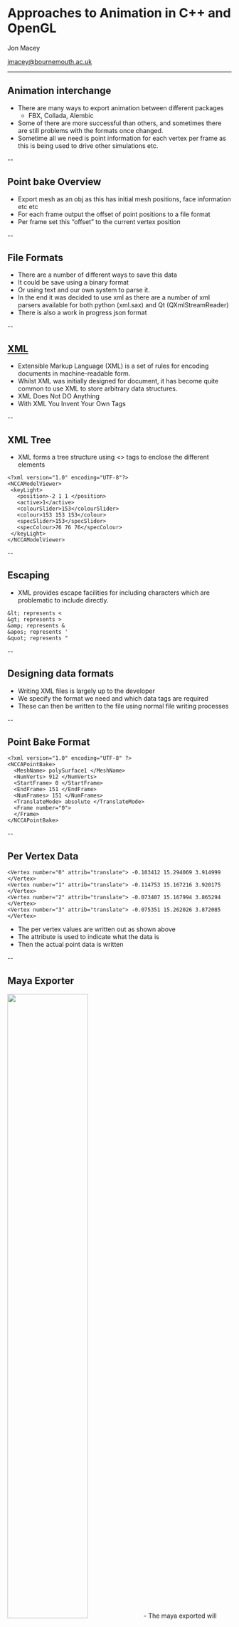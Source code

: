 # Approaches to Animation in C++ and OpenGL
Jon Macey

jmacey@bournemouth.ac.uk

---

## Animation interchange
- There are many ways to export animation between different packages
  - FBX, Collada, Alembic 
- Some of there are more successful than others, and sometimes there are still problems with the formats once changed.
- Sometime all we need is point information for each vertex per frame as this is being used to drive other simulations etc.

--

## Point bake Overview
- Export mesh as an obj as this has initial mesh positions, face information etc etc
- For each frame output the offset of point positions to a file format
- Per frame set this “offset” to the current vertex position

--

## File Formats
- There are a number of different ways to save this data
- It could be save using a binary format
- Or using text and our own system to parse it. 
- In the end it was decided to use xml as there are a number of xml parsers available for both python (xml.sax) and Qt (QXmlStreamReader)
- There is also a work in progress json format

--

## [XML](http://www.w3schools.com/xml/)
- Extensible Markup Language (XML) is a set of rules for encoding documents in machine-readable form.
- Whilst XML was initially designed for document, it has become quite common to use XML to store arbitrary data structures.
 - XML Does Not DO Anything
 - With XML You Invent Your Own Tags

--

 ## XML Tree
 - XML forms a tree structure using <> tags to enclose the different elements

 ```
<?xml version="1.0" encoding="UTF-8"?>
<NCCAModelViewer>
  <keyLight>
    <position>-2 1 1 </position>
    <active>1</active>
    <colourSlider>153</colourSlider>
    <colour>153 153 153</colour>
    <specSlider>153</specSlider>
    <specColour>76 76 76</specColour>
  </keyLight>
</NCCAModelViewer>
```

--

## Escaping
- XML provides escape facilities for including characters which are problematic to include directly.
```
&lt; represents <
&gt; represents >
&amp; represents &
&apos; represents '
&quot; represents "
```

--

## Designing data formats
- Writing XML files is largely up to the developer 
- We specify the format we need and which data tags are required
- These can then be written to the file using normal file writing processes

--

## Point Bake Format

```
<?xml version="1.0" encoding="UTF-8" ?>
<NCCAPointBake>
  <MeshName> polySurface1 </MeshName>
  <NumVerts> 912 </NumVerts>
  <StartFrame> 0 </StartFrame>
  <EndFrame> 151 </EndFrame>
  <NumFrames> 151 </NumFrames>
  <TranslateMode> absolute </TranslateMode>
  <Frame number="0">
  </Frame>
</NCCAPointBake>
```

--

## Per Vertex Data

```
<Vertex number="0" attrib="translate"> -0.103412 15.294069 3.914999 </Vertex>
<Vertex number="1" attrib="translate"> -0.114753 15.167216 3.920175 </Vertex>
<Vertex number="2" attrib="translate"> -0.073407 15.167994 3.865294 </Vertex>
<Vertex number="3" attrib="translate"> -0.075351 15.262026 3.872085 </Vertex>
```
- The per vertex values are written out as shown above
- The attribute is used to indicate what the data is
- Then the actual point data is written

--

## Maya Exporter
<img src="images/pointbake.png" width="60%">
- The maya exported will export the data on a per frame basis based on the currently selected mesh.
- As NGL only supports triangulated meshes you will need to triangulate the mesh first

--

## [MayaPointBakeExport.py](https://github.com/NCCA/PointBake/blob/master/ImportExportScripts/NCCAPointBakeMayaExport.py)

```
import maya.OpenMaya as OM
import maya.OpenMayaAnim as OMA
import maya.OpenMayaMPx as OMX
import maya.cmds as cmds
import sys, math


########################################################################################################################
##  @brief simple function to write data out with tabs for a well formatted xml file
##	@param[in] _file the file pointer to write data too
##  @param[in] _nTabs number of tabs to write before the data
##  @param[in] _data the actual data to write out to the file
########################################################################################################################

def WriteData(_file,_nTabs,_data) :
	for i in range(0,_nTabs) :
		_file.write("\t")
	_file.write(_data)
	_file.write("\n")


########################################################################################################################
##  @brief function to extract and write out the xml data to a file, we don't use any XML
##  lib so there is no real check for correct formatting of the data, be carful!
##	@param[in] _fileName the file name to open
##  @param[in] _name name of the mesh selected
##  @param[in] _startFrame  the start frame for the export
##  @param[in] _endFrame  the end frame for the export
########################################################################################################################

def NCCAPointBake(_fileName,_name,_startFrame,_endFrame) :

	# grab the selected object
	selected = OM.MSelectionList()
	obj=OM.MObject( )
	selected.add(_name)
	selected.getDependNode(0,obj)
	# get the parent transform
	fn = OM.MFnTransform(obj)
	Mesh=""
	oChild = fn.child(0)
	# check to see if what we have is a mesh
	if(oChild.apiTypeStr()=="kMesh") :
		print "got Mesh"
		# get our mesh
		Mesh=OM.MFnMesh(oChild)
	else :
		print "Didn't get mesh ", oChild.apiType()
		return

	# now we try and open the file for writing
	try :
		file=open(str(_fileName[0]),'w')
	# if this fails catch the error and exit
	except IOError :
		print "Error opening file",str(_fileName)
		return

	# set the frame to start
	print "PB get anim control"
	currFrame=OM.MTime()
	anim=OMA.MAnimControl()
	# as these can take time to process we have an interupter to allow for the process to be
	# stopped
	interupter=OM.MComputation()
	# set the start of the heavy computation
	interupter.beginComputation()
	# now we set the tab level to 0 for the initial write to the file
	tabIndent=0

	# now we get the mesh number of points
	numPoints = cmds.polyEvaluate( _name, v=True)
	# write the xml headers
	file.write("<?xml version=\"1.0\" encoding=\"UTF-8\" ?>\n")
	file.write("<NCCAPointBake>\n")
	# up the tab level
	tabIndent=tabIndent+1
	# write the initial header data
	WriteData(file,tabIndent,"<MeshName> %s </MeshName>" %(_name))
	WriteData(file,tabIndent,"<NumVerts> %d </NumVerts>" %(numPoints))
	WriteData(file,tabIndent,"<StartFrame> %s </StartFrame>" %(_startFrame))
	WriteData(file,tabIndent,"<EndFrame> %s </EndFrame>" %(_endFrame))
	WriteData(file,tabIndent,"<NumFrames> %s </NumFrames>" %(_endFrame-_startFrame))
	WriteData(file,tabIndent,"<TranslateMode> %s </TranslateMode>" %("absolute"))

	# now for every frame write out the vertex data
	for frame in range(_startFrame,_endFrame) :
		print "Doing frame %04d" %(frame)
		# move to the correct frame
		currFrame.setValue (frame)
		anim.setCurrentTime(currFrame)
		# write out the frame tag
		WriteData(file,tabIndent,"<Frame number=\"%d\">" %(frame))
		tabIndent=tabIndent+1
		for vertex in range(0,numPoints) :
			# now the actual vertex data for the current mesh index value
			data = cmds.xform( (_name+ ".vtx["+str(vertex)+"]"), q=True, ws=True, t=True )
			WriteData(file,tabIndent,"<Vertex number=\"%d\" attrib=\"translate\"> %f %f %f </Vertex>" %(vertex,data[0],data[1],data[2]))
		# now un-indent as we have ended the frame
		tabIndent=tabIndent-1
		WriteData(file,tabIndent,"</Frame>")
		# if we have interupted exit and finish
		if interupter.isInterruptRequested()  :
			file.write("</NCCAPointBake>\n")
			file.close()
			print "File export interrupted ";
			return
	# now finish
	file.write("</NCCAPointBake>\n")
	# and close the file
	file.close()

########################################################################################################################
##  @brief actual function call used to do the import
########################################################################################################################

class PointBakeExport() :
	########################################################################################################################
	# @brief ctor
	########################################################################################################################

	def __init__(self) :
		# get the currently selected objects and make sure we have only one object
		selected = OM.MSelectionList()
		OM.MGlobal.getActiveSelectionList(selected)
		self.selectedObjects = []
		selected.getSelectionStrings(self.selectedObjects)
		if len(self.selectedObjects) == 0 :
			cmds.confirmDialog( title='No objects Selected', message='Select a Mesh Object', button=['Ok'], defaultButton='Ok', cancelButton='Ok', dismissString='Ok' )
		elif len(self.selectedObjects) > 1 :
			cmds.confirmDialog( title='Select One Object', message='Only One Mesh may be exported at a time', button=['Ok'], defaultButton='Ok', cancelButton='Ok', dismissString='Ok' )
		# now we have the correct criteria we can proceed with the export
		else :
			# get the start and end values for our UI sliders
			anim=OMA.MAnimControl()
			minTime=anim.minTime()
			maxTime=anim.maxTime()
			self.m_start=int(minTime.value())
			self.m_end=int(maxTime.value())
			# now we create a window ready to populate the components
			self.m_window = cmds.window( title='NCCA Pointbake Export' )
			# create a layout
			cmds.columnLayout()
			# create two sliders for start and end we also attach methods to be called when the slider
			# changes
			self.m_startSlider=cmds.intSliderGrp( changeCommand=self.startChanged,field=True, label='Start Frame', minValue=self.m_start, maxValue=self.m_end, fieldMinValue=self.m_start, fieldMaxValue=self.m_end, value=self.m_start )
			self.m_endSlider=cmds.intSliderGrp( changeCommand=self.endChanged ,field=True, label='End Frame', minValue=self.m_start, maxValue=self.m_end, fieldMinValue=self.m_end, fieldMaxValue=self.m_end, value=self.m_end )
			# create a button and add the method called when pressed
			cmds.button( label='Export', command=self.export )
			# finally show the window
			cmds.showWindow( self.m_window )

	########################################################################################################################
	# @brief export method attached ot the button, this will be executed once every time
	# the button is pressed
	# @param *args the arguments passed from the button
	########################################################################################################################

	def export(self,*args) :
		# get the file name to save too
		basicFilter = "*.xml"
		file=cmds.fileDialog2(caption="Please select file to save",fileFilter=basicFilter, dialogStyle=2)
		# check we get a filename and then save
		if file !="" :
			if self.m_start >= self.m_end :
				cmds.confirmDialog( title='Range Error', message='start >= end', button=['Ok'], defaultButton='Ok', cancelButton='Ok', dismissString='Ok' )
			else :
				NCCAPointBake(file,self.selectedObjects[0],self.m_start,self.m_end)
				# finally remove the export window
				cmds.deleteUI( self.m_window, window=True )

	########################################################################################################################
	# @brief this is called every time the slider is changed (i.e. a new value)
	# @param *args the arguments passed from the button [0] is the numeric value
	########################################################################################################################

	def startChanged(self, *args) :
		self.m_start=args[0]

	########################################################################################################################
	# @brief this is called every time the slider is changed (i.e. a new value)
	# @param *args the arguments passed from the button [0] is the numeric value
	########################################################################################################################

	def endChanged(self, *args) :
		self.m_end=args[0]
```

--

## Attaching Commands
- When creating a UI in Maya Python we must attach the commands executed to the buttons / sliders
- The commands are passed a structure *args which can be queried to get the command data
- This is shown in the following code

--

## Data Export
- First we check to see if we have a mesh to export the data from
- Next we grab an instance of the MAnimControl which gives us access to the frame bar. 
- We then change for each frame and iterate through the mesh vertices and export them to the xml file

--

## [MComputation](http://download.autodesk.com/us/maya/2011help/api/class_m_computation.html)
- The MComputation class allows use to interrupt processing within a maya script.
- It gives us access to the ESC key quite from processing
- The basic process is we create a MComputation object before the loop
- Then at some stage in the loop we check for interruption

---

## NCCPointBake
<img src="images/pointbakeClass.png" width="60%">

--



## Data Storage
- We need to store the per vertex / per frame data for the mesh.
- To do this we use 

```
std::vector < std::vector<Vec3> > m_data;
```
- This is effectively a dynamic 2D array of data
- As we have already loaded in the size of verts and number of frames we can re-size this for speed

--

## Reading the File
- Whilst Qt provides some really good XML parsing tools, to reduce coupling with Qt NGL uses [rapid xml](http://rapidxml.sourceforge.net/manual.html)
- The document is loaded as an array of chars and processed as follows


```
bool NCCAPointBake::loadPointBake(const std::string &_fileName) noexcept
{
	m_numFrames=0;
	m_currFrame=0;
	m_nVerts=0;
	m_startFrame=0;
	m_endFrame=0;
	m_mesh=0;
	m_binFile=false;
	rapidxml::xml_node<> * rootNode;
	// Read the xml file into a vector
	std::ifstream xmlFile (_fileName.c_str() );
	if(!xmlFile.is_open())
	{
		std::cerr<<"Could not open file\n";
		return false;
	}
	std::vector<char> buffer((std::istreambuf_iterator<char>(xmlFile)), std::istreambuf_iterator<char>());
	buffer.push_back('\0');
	rapidxml::xml_document<> doc;

	doc.parse<rapidxml::parse_trim_whitespace>(&buffer[0]);
	rootNode=doc.first_node();
	if(rootNode->name() !=std::string("NCCAPointBake"))
	{
		std::cerr<<"this is not a pointbake file \n";
		return false;
	}

  rapidxml::xml_node<> * child=rootNode->first_node("MeshName");
  m_meshName=child->value();
  std::cerr<<"found mesh "<<m_meshName<<"\n";


  child=rootNode->first_node("NumVerts");
  m_nVerts=boost::lexical_cast<unsigned int>(child->value());
  std::cerr<<"NumVerts "<<m_nVerts<<"\n";
  child=rootNode->first_node("StartFrame");
  m_startFrame=boost::lexical_cast<unsigned int>(child->value());
  std::cerr<<"StartFrame"<<m_startFrame<<"\n";
  child=rootNode->first_node("EndFrame");
  m_endFrame=boost::lexical_cast<unsigned int>(child->value());
  std::cerr<<"EndFrame"<<m_endFrame<<"\n";
  child=rootNode->first_node("NumFrames");
  m_numFrames=boost::lexical_cast< unsigned int>(child->value());
  std::cerr<<"EndFrame  "<<m_numFrames<<"\n";
  //first allocate base pointer [vertex]
  m_data.resize(m_numFrames);
  //cout <<"Size is now"<<m_data.size()<<endl;
  //now for each of these we need to allocate more space
  // NOTE the use of a reference here as we are changing the size
  for(auto &data : m_data)
  {
    data.resize(m_nVerts);
  }
  unsigned int CurrentFrame=0;
  // this is the line we wish to parse
  std::string lineBuffer;
  // say which separators should be used in this
  // case Spaces, Tabs and return \ new line
  boost::char_separator<char> sep(" \t\r\n");
  // now traverse each frame and grab the data
  for(child=rootNode->first_node("Frame"); child; child=child->next_sibling())
  {
    std::cerr<<"doing frame "<<child->first_attribute("number")->value()<<"\n";
    CurrentFrame=boost::lexical_cast<unsigned int>(child->first_attribute("number")->value());
    CurrentFrame-=m_startFrame;
    std::flush(std::cerr);

    for(rapidxml::xml_node<> * vertex=child->first_node("Vertex"); vertex; vertex=vertex->next_sibling())
    {
      unsigned int index=boost::lexical_cast<unsigned int>(vertex->first_attribute("number")->value());
      lineBuffer=vertex->value();
      tokenizer tokens(lineBuffer, sep);
      tokenizer::iterator  firstWord = tokens.begin();
      Real x=boost::lexical_cast<Real>(*firstWord++);
      Real y=boost::lexical_cast<Real>(*firstWord++);
      Real z=boost::lexical_cast<Real>(*firstWord++);
      m_data[CurrentFrame][index].set(x,y,z);

    }

  }
  return true;
}
```

--

## Changing VBO data
```
struct VertData
{
  GLfloat u; // tex cords
  GLfloat v; // tex cords
  GLfloat nx; // normal from obj mesh
  GLfloat ny;
  GLfloat nz;
  GLfloat x; // position from obj
  GLfloat y;
  GLfloat z;
};
```
- To animate our attached mesh we need to update the VBO data stored within the GPU memory
- When we create our data set for the ngl::AbstractMesh it uses the format above packed in a contiguous block for each triangle face

--

#### [```glMapBuffer(GLenum target, GLenum access);```](https://www.opengl.org/sdk/docs/man2/xhtml/glMapBuffer.xml)
- maps to the client's address space the entire data store of the buffer object currently bound to target.
- Target must be constant must be one of the following 

```
GL_ARRAY_BUFFER
GL_ELEMENT_ARRAY_BUFFER
GL_PIXEL_PACK_BUFFER
GL_PIXEL_UNPACK_BUFFER
```

--

#### [```glMapBuffer(GLenum target, GLenum access);```](https://www.opengl.org/sdk/docs/man2/xhtml/glMapBuffer.xml)
- Access may be either

```
GL_READ_ONLY,
GL_WRITE_ONLY
GL_READ_WRITE
```

- If a mapped data store is accessed in a way inconsistent with the specified access policy, no error is generated, but performance may be negatively impacted and system errors, including program termination, may result.

--

## Mapping Vertices

```
//----------------------------------------------------------------------------------------------------------------------
Real * AbstractMesh::mapVAOVerts() noexcept
{
  Real* ptr=nullptr;
	// bind our VBO data
  m_vaoMesh->bind();
  //NGLCheckGLError("Abstract Mesh",__LINE__);
  glBindBuffer(GL_ARRAY_BUFFER, m_vaoMesh->getBufferID(0));
  ptr = static_cast<Real *>(glMapBuffer(GL_ARRAY_BUFFER, GL_READ_WRITE));
  m_vboMapped=true;
  return ptr;
}
```

- First we need to bind the vertices / buffer
- Once this has been done we can access a pointer to the data using glMapBuffer

--

## Modifying data

```
void NCCAPointBake::setMeshToFrame(  const unsigned int _frame) noexcept
{
    // map the m_obj's vbo dat
    Real *ptr=m_mesh->mapVAOVerts();
    std::vector <Face> faces=m_mesh->getFaceList();
    //unsigned int nFaces=faces.size();
    // loop for each of the faces
    unsigned int step=0;
    for(auto face : faces)
    {
      // now for each triangle in the face (remember we ensured tri when loading)
      // loop for all the verts and set the new vert value
      // the data is packed uv, nx,ny,nz then x,y,z
      // as we only want to change x,y,z, we need to skip over
      // stuff

      for(unsigned int j=0;j<3;++j)
      {
        ptr[step+5]=m_data[_frame][face.m_vert[j]].m_x;
        ptr[step+6]=m_data[_frame][face.m_vert[j]].m_y;
        ptr[step+7]=m_data[_frame][face.m_vert[j]].m_z;
        step+=8;
      }

    }

    // unmap the vbo as we have finished updating
    m_mesh->unMapVAO();
    m_currFrame=_frame;
 }
```

--

## Problems
- Whilst this system works for vertices at present, the normals are not calculated correctly
- We either need to calculate the vertices on the GPU (time expensive) on a per vertex basis
- Store the per frame normals and set the values each frame (Memory expensive) 

---

## Maya Import
- The point bake maya import works in the same way as the as the export
- It will prompt first for an obj file to load
- Then for the xml file to attach the animation to.
- Unlike ngl it is not limited to triangulated vertices

--

## [Maya Import](https://github.com/NCCA/PointBake/blob/master/ImportExportScripts/NCCAPointBakeMayaImport.py)


```
import maya.OpenMaya as OM
import maya.OpenMayaAnim as OMA
import maya.OpenMayaMPx as OMX
import xml.sax
import maya.cmds as cmds
import sys, math


"""@package docstring
This module will allow the selection of an obj file and a xml based NCCA Point bake file and
load in point baked animation to a maya scene. The user is prompted for a base node name
which is pre-pended to all elements create in the loading process,

@author Jonathan Macey
@version 1.0
@date Last Revision 10/01/11 fixed bug in xml parse
 previous updates :
 Updated to NCCA Coding standard

"""

########################################################################################################################
## @class ParseHandler
## @brief a class to wrap the processing of the xml.sax parser, all of the methods are called
## from this class however the class data is specific to the parsing process. In this case it is a
## parser for the NCCA PointBake file format
########################################################################################################################


class ParseHandler(xml.sax.ContentHandler):

	## @brief ctor for the class passing in the houdini channel we wish to load the
	## PB data into
	## @param[in] _selectedText the mesh the data is to be loaded too
	def __init__(self,_selectedText):
		## @brief the object selected to load the data too.
		self.m_selectedObject=_selectedText
		## @brief the Character Data stored as part of parsing
		self.m_charData=""
		## @brief the m_meshName extracted from the PointBake file
		self.m_meshName=""
		## @brief number of vertices in the mesh, we will check this against the number of points in
		## the mesh / obj loaded as a basic compatibility check
		self.m_numVerts=0
		## @brief the Start frame for the data loaded
		self.m_startFrame=0
		## @brief m_endFrame of the data loaded
		self.m_endFrame=0
		## @brief number of frames stored in file not used in this example
		self.m_numFrames=0
		## @brief the Offset into the vertex list for the current data to be set too
		self.m_offset=None
		## @brief the Current frame to be stored / keyed
		self.m_currentFrame=0
		# the maya time control
		self.m_anim=OMA.MAnimControl()
		# a point array structure, we will load each frame's worth of data into this then
		# load it to the mesh point data each frame, once this is done we need to clear this data for
		# the next frame
		self.m_vertData=OM.MFloatPointArray()
		# grab the object ready to set the point data
		selected = OM.MSelectionList()
		obj=OM.MObject( )
		selected.add(self.m_selectedObject)
		selected.getDependNode(0,obj)

		fn = OM.MFnTransform(obj)
		self.m_mesh=""
		oChild = fn.child(0)

		if(oChild.apiTypeStr()=="kMesh") :
			print "got Mesh"
			# get our mesh
			self.m_mesh=OM.MFnMesh(oChild)
		# set the frame to start


	def __del__(self) :
		print "done"
	## @brief here we trigger events for the start elements In this case we grab the Offset and Frame
	## @param[in] _name the name of the tag to process
	## @param[in] _attrs the attribute associated with the current tag
	def startElement(self, _name, _attrs):
		# this is important the characters method may be called many times so we
		# clear the char data each start element then append each time we read it
		self.m_charData=""
		# if we have a vertex start tag process and extract the offset
		if _name == "Vertex" :
			self.m_offset=int(_attrs.get("number"))
		# if we have the Frame we grab the number attribute
		elif _name == "Frame" :
			# set the frame here
			self.m_currentFrame=int(_attrs.get("number"))
			self.m_anim.setCurrentTime(OM.MTime(self.m_currentFrame))
			# we have a new frame so re-set the vertexPoint data ready to be filled
			# with the new dara
			self.m_vertData.clear()

	## @brief trigger method if we have data between the <> </> tags, copy it to the class m_charData so
	## we can re-use it later
	## @param[in] _content the character string passed from the parser.
	def characters(self,_content):
		# here we append the content data passed into the method, we need to append
		# as this function may be called more than once if we have a long string
		self.m_charData += _content

	## @brief most of the hard processing is done here. Once an end tag is encountered we
	## process the current char data and add it to the channel created. This does
	## rely on the order of the data but this is always machine generated so we should
	## be safe if it does go wrong it will be this data ordering
	## @brief[in] _name the name of the end element tag
	def endElement(self, _name):
		# extract the m_meshName and save it
		if _name == "MeshName":
			self.m_meshName=self.m_charData
		# get the number of vertices and set this to the channel
		elif _name == "NumVerts" :
			# store value
			self.m_numVerts=int(self.m_charData)

		# parse and sel the m_startFrame
		elif _name == "StartFrame" :
			self.m_startFrame=int(self.m_charData)
			# set the time control to this value
			self.m_anim.setMinTime(OM.MTime(self.m_startFrame))
		## found an end frame value
		elif _name == "EndFrame" :
			self.m_endFrame=int(self.m_charData)
			# set the end animation time

		## found the number of frames
		elif _name == "NumFrames" :
			self.m_numFrames=int(self.m_charData)
		## found the vertex
		elif _name =="Vertex" :
			self.m_charData=self.m_charData.strip()
			data=self.m_charData.split(" ")
			## now we check to see if there are enough values to parse
			if len(data) == 3 :
				# append the vertex data to the array for later loading into the mesh
				self.m_vertData.append(float(data[0]),float(data[1]),float(data[2]))
		elif _name=="Frame" :
			# now we have the end of the frame we should have all the vertex data in the array
			# so we can set this point position for our mesh
			self.m_mesh.setPoints(self.m_vertData)
			# once we have done this we can set this as a keyframe
			cmds.setKeyframe(breakdown=0, hierarchy="none",controlPoints=0 ,shape=0,attribute="vtx[*]")
			# now we clear the point data ready for the next frame to load hte data in
			self.m_vertData.clear()


########################################################################################################################
## @class PointBakeImport
## @brief this is the main function we call for the import of the mesh
## it will create a simple ui and once things are setup the data will be loaded
########################################################################################################################


class PointBakeImport() :
	# ctor
	def __init__(self) :

		# create a promptDialog for the base group name of our mesh this will help to
		# avoid name conflicts, may be good to modify this at some stage to check if mesh
		# exists and prompt to replace data / key
		result = cmds.promptDialog(
															title='Name',
															message='Enter Name for import',
															button=['OK', 'Cancel'],
															defaultButton='OK',
															cancelButton='Cancel',
															dismissString='Cancel')

		# if ok was pressed lets process the data
		if result == 'OK':
			# first we get the text entered by the user
			self.m_text = cmds.promptDialog(query=True, text=True)
			# now get the obj file to import
			self.m_objFileName=cmds.fileDialog2(caption="Please select obj file to import",fileFilter="*.obj", fm=1)

			cmds.file(self.m_objFileName,i=True,type="OBJ",ns=self.m_text)
			# now the xml file
			basicFilter = "*.xml"
			self.m_pointBakeFile=cmds.fileDialog2(caption="Please select xml file to import",fileFilter=basicFilter, fm=1)
			# select the object imported
			print self.m_pointBakeFile
			cmds.select("%s:Mesh"%(self.m_text))
			# and pass control back to the parser
			parser = xml.sax.make_parser()
			parser.setContentHandler(ParseHandler("%s:Mesh"%(self.m_text)))
			parser.parse(open(str(self.m_pointBakeFile[0]),"r"))

```

--

## xml.sax
- The xml.sax package provides a number of modules which implement the Simple API for XML (SAX) interface for Python.
  - ```xml.sax.make_parser([parser_list])```
- Create and return a SAX XMLReader object. 
- The first parser found will be used.
- ```XMLReader.setContentHandler(handler)```
- Set the current ContentHandler. If no ContentHandler is set, content events will be discarded.

--

## sax.xml	
- In this system we need to create our own parser handling routines
- In this case we create a class to store the parsed values and set routines to handle xml tags when found.
- The contentHandler is the main callback interface in SAX, and the one most important to applications. 
- The order of events in this interface mirrors the order of the information in the document.

--

## xml.sax.handler.ContentHandler
- startElement is implemented and will trigger when an open tag is found in the stream
- endElement signals the end of the tag started with a startElement
- characters grabs the actual char data :-
- “The Parser will call this method to report each chunk of character data. SAX parsers may return all contiguous character data in a single chunk, or they may split it into several chunks; however, all of the characters in any single event must come from the same external entity so that the Locator provides useful information.!

---

## [Houdini Import](https://github.com/NCCA/PointBake/blob/master/ImportExportScripts/NCCAPointBakeHouImport.py)


```
import hou
import xml.sax
import os
import shutil
import sys

"""@package docstring
This module will allow the selection of an obj file and a xml based NCCA Point bake file and
load in point baked animation to a houdini scene. The user is prompted for a base node name
which is pre-pended to all elements create in the loading process, It is recommended that the
data is exported as a clip file once loaded as this will be more efficient.

@author Jonathan Macey
@version 1.0
@date Last Revision 10/01/11 fixed bug in xml parse

 previous updates :

 Updated to NCCA Coding standard

"""


########################################################################################################################
##  @brief a basic function to return a file name / absolute path stripping off $HIP etc
##	@param[in] _title the title to be displayed in the file box
##  @param[in] _wildCard the file selection wildcard i.e. *.obj etc
##  @param[in] _fileType the houdini file type option e.g. hou.fileType.Any
##  @returns a fully qualified file path or None
########################################################################################################################

def GetAbsoluteFileName(_title,_wildCard,_fileType) :
	# launch a file select and get the data
	file=hou.ui.selectFile(None,_title,False,_fileType,_wildCard)
	# if it was empty bomb out and return none
	if file =="" :
		return None
	else :
		# so we got some data we need to split it as we could have $JOB $HIP or $HOME prepended
		# to it  if we partition based on the / we get a tuple with "", "/","/....." where the
		# first element is going to be an environment var etc.
		file=file.partition("/")
		# we have $HOME so extract the full $HOME path and use it
		if file[0]=="$HOME" :
			prefix=str(hou.getenv("HOME"))
		elif file[0] == "$HIP" :
		#we have $HIP so extract the full $HIP path
			prefix=str(hou.getenv("HIP"))
		# we have a $JOB so extract the full $JOB path
		elif file[0] == "$JOB" :
			prefix=str(hou.getenv("JOB"))
		# nothing so just blank the string
		else :
			prefix=str("")
	#now construct our new file name from the elements we've found
	return "%s/%s" %(prefix,file[2])

## \class ParseHandler
## @brief a class to wrap the processing of the xml.sax parser, all of the methods are called
## from this class however the class data is specific to the parsing process. In this case it is a
## parser for the NCCA PointBake file format


class ParseHandler(xml.sax.ContentHandler):

	## @brief ctor for the class passing in the houdini channel we wish to load the
	## PB data into
	## @param[in] _chan the channel that the parsed xml data should be loaded too
	def __init__(self,_chan):
		## @brief the Character Data stored as part of parsing
		self.m_charData=""
		## @brief the m_meshName extracted from the PointBake file
		self.m_meshName=""
		## @brief number of vertices in the mesh, we will check this against the number of points in
		## the mesh / obj loaded as a basic compatibility check
		self.m_numVerts=0
		## @brief the Start frame for the data loaded
		self.m_startFrame=0
		## @brief m_endFrame of the data loaded
		self.m_endFrame=0
		## @brief number of frames stored in file not used in this example
		self.m_numFrames=0
		## @brief the Channel used for assigning the data from the xml file passed to the parser
		## when constructed
		self.m_channel=_chan
		## @brief the Offset into the vertex list for the current data to be set too
		self.m_offset=None
		## @brief the Current frame to be stored / keyed
		self.m_currentFrame=0


	def __del__(self) :
		hou.ui.setStatusMessage("Finished Import",hou.severityType.Message)
	## @brief here we trigger events for the start elements In this case we grab the Offset and Frame
	## @param[in] _name the name of the tag to process
	## @param[in] _attrs the attribute associated with the current tag
	def startElement(self, _name, _attrs):
		# this is important the characters method may be called many times so we
		# clear the char data each start element then append each time we read it
		self.m_charData=""
		# if we have a vertex start tag process and extract the offset
		if _name == "Vertex" :
			self.m_offset=int(_attrs.get("number"))
		# if we have the Frame we grab the number attribute
		elif _name == "Frame" :
			hou.setFrame(int(_attrs.get("number")))
			self.m_currentFrame=int(_attrs.get("number"))

	## @brief trigger method if we have data between the <> </> tags, copy it to the class m_charData so
	## we can re-use it later
	## \param[in] _content the character string passed from the parser.
	def characters(self,_content):
		# here we append the content data passed into the method, we need to append
		# as this function may be called more than once if we have a long string
		self.m_charData += _content

	## @brief most of the hard processing is done here. Once an end tag is encountered we
	## process the current char data and add it to the channel created. This does
	## rely on the order of the data but this is always machine generated so we should
	## be safe if it does go wrong it will be this data ordering
	## @brief[in] _name the name of the end element tag
	def endElement(self, _name):
		# extract the m_meshName and save it
		if _name == "MeshName":
			self.m_meshName=self.m_charData
		# get the number of vertices and set this to the channel
		elif _name == "NumVerts" :
			# store value
			self.m_numVerts=int(self.m_charData)

			# now set the Channel to have this number of channels (may be large)
			self.m_channel.parm("numchannels").set(self.m_numVerts)
			# now we traverse all the elements and re-size to 3 and rename the data to a translate
			# we need to change this later for other attribute types (rot etc etc)
			for i in range(0,self.m_numVerts) :
				channel.parm("size%d" %(i)).set(3)
				channel.parm("name%d" %(i)).set("t")
		# parse and sel the m_startFrame
		elif _name == "StartFrame" :
			self.m_startFrame=int(self.m_charData)
			self.m_channel.parm("start").set(self.m_startFrame)
		## found an end frame value
		elif _name == "EndFrame" :
			self.m_endFrame=int(self.m_charData)
			self.m_channel.parm("end").set(self.m_endFrame)
		## found the number of frames
		elif _name == "NumFrames" :
			self.m_numFrames=int(self.m_charData)
		## found the vertex
		elif _name =="Vertex" :
			hou.ui.setStatusMessage("Processing Frame %d channel %d" %(self.m_currentFrame,self.m_offset),hou.severityType.Message)
			self.m_charData=self.m_charData.strip()
			data=self.m_charData.split(" ")
			## now we check to see if there are enough values to parse
			if len(data) == 3 :
				hou_parm_tuple = self.m_channel.parmTuple("value%d" %(self.m_offset))
				hou_keyframe = hou.Keyframe()
				hou_keyframe.setExpression(str(data[0]), hou.exprLanguage.Hscript)
				hou_parm_tuple[0].setKeyframe(hou_keyframe)
				hou_keyframe.setExpression(str(data[1]), hou.exprLanguage.Hscript)
				hou_parm_tuple[1].setKeyframe(hou_keyframe)
				hou_keyframe.setExpression(str(data[2]), hou.exprLanguage.Hscript)
				hou_parm_tuple[2].setKeyframe(hou_keyframe)


objectFile=GetAbsoluteFileName("Select Object File","*.obj",hou.fileType.Geometry)
if(objectFile==None) :
    sys.exit()
bakeFile=GetAbsoluteFileName("Select Bake File","*.xml",hou.fileType.Any)
if(bakeFile==None) :
    sys.exit()

## @brief baseName is used to store the prefix name used for all created nodes
baseName=hou.ui.readInput("Enter Base Node Name")
## @brief we now copy this to a new string
baseName=baseName[1]

## @brief scene is used to store a reference to the scene when we change to the scene level
scene=hou.cd("/scene")
## @brief create our geo node and then attache the correct file to it.
geo=hou.node("/obj").createNode("geo")
geo.setName("%sObjectImport" %(baseName))
## @brief grab our file node so we can set the correct file name
file=hou.node('/obj/%sObjectImport/file1' %(baseName))
file.parm("file").set(objectFile)
## @brief  now create a chopnet for this geo and attach the channel
chopnet=geo.createNode("chopnet")
chopnet.setName("%sBakeChannel" %(baseName))
## @brief now we create our channel in the chop net this will be modified by the parser
channel=chopnet.createNode("channel")
## @brief due to the way the data is created we need to have a re-name node to change the format
rename=chopnet.createNode("rename")
rename.parm("renamefrom").set("?[xyz]")
rename.parm("renameto").set("t[xyz]0")
rename.setName("%sRename" %(baseName))
rename.setFirstInput(channel)
channel.setName("%sImportData" %(baseName))
## @brief the geoChan node is used to link the channel in the chopnet to the geo
geoChan=geo.createNode("channel");
geoChan.parm("choppath").set("/obj/%sObjectImport/%sBakeChannel/%sRename" %(baseName,baseName,baseName))
geoChan.parm("chanscope").set("t[xyz]")
geoChan.parm("method").set(1)
# now connect the channel to the file node
geoChan.setFirstInput(file)
geoChan.setDisplayFlag(True)

parser = xml.sax.make_parser()
parser.setContentHandler(ParseHandler(channel))
parser.parse(open(bakeFile,"r"))
```

---

## Blend Shape Animation
- Blend shape animation is a fairly simple process and tends to scale quite well.
- It does require the storage of quite a few large data elements
- However the computation required to compute the final mesh is quite simple
- Some speedups can be applied to make this more efficient
- Sometimes called morph target animation

--

## Blend Shapes
-  A blend shape is simply the per-vertex difference between a reference, or neutral, pose and the intended pose. 
- This set of per vertex differences can be thought of as a mesh of vectors.
- This should also be extended for all the per vertex attributes for example normals, uv etc etc

--

## Blend Shapes

- If P is a vertex in the mesh, then the following equation demonstrates how to compute the blend shape vector for the i th pose of P
- Where w is the pose blend weight $ 0.0 \leq w \leq 1.0 $
<img src="images/blend.png" width="100%">

--

## Example
<img src="images/bruce.png" width="80%">

--

## Process
- Export each pose as an Obj (all at the same position)
- Load each blend shape mesh and subtract form neutral pose mesh
- Must ensure each mesh has the same face / vertex order or things will break
- Store pre-subtracted mesh (difference mesh) per blend shape

--

## [Demo 1](https://github.com/NCCA/MorphObj)
- Pass to shader each vertex position and normal for each blend shape per frame

```
struct vertData
{
  ngl::Vec3 p1; // Bind Pose Vert and normal
  ngl::Vec3 n1;
  ngl::Vec3 p2; // Pose 1 Vert and Normal
  ngl::Vec3 n2;
  ngl::Vec3 p3; // Pose 2 Vert and Normal
  ngl::Vec3 n3;
};
```

--

## Mesh Loading and Processing

```
void NGLScene::createMorphMesh()
{

  // base pose is mesh 1 stored in m_meshes[0]
  // get the obj data so we can process it locally
  std::vector <ngl::Vec3> verts1=m_meshes[0]->getVertexList();
  // should really check to see if the poses match if we were doing this properly
  std::vector <ngl::Vec3> verts2=m_meshes[1]->getVertexList();
  std::vector <ngl::Vec3> verts3=m_meshes[2]->getVertexList();
  // faces will be the same for each mesh so only need one
  std::vector <ngl::Face> faces=m_meshes[0]->getFaceList();
  // now get the normals
  std::vector <ngl::Vec3> normals1=m_meshes[0]->getNormalList();
  std::vector <ngl::Vec3> normals2=m_meshes[1]->getNormalList();
  std::vector <ngl::Vec3> normals3=m_meshes[2]->getNormalList();

  // now we are going to process and pack the mesh into an ngl::VertexArrayObject
  std::vector <vertData> vboMesh;
  vertData d;
  auto nFaces=faces.size();
  // loop for each of the faces
  for(unsigned int i=0;i<nFaces;++i)
  {
    // now for each triangle in the face (remember we ensured tri above)
    for(unsigned int j=0;j<3;++j)
    {
      // pack in the vertex data first

      d.p1=verts1[faces[i].m_vert[j]];
      // the blend meshes are just the differences so we subtract the base mesh
      // from the current one (could do this on GPU but this saves processing time)
      d.p2=verts2[faces[i].m_vert[j]]-d.p1;
      d.p3=verts3[faces[i].m_vert[j]]-d.p1;

      // now do the normals
      d.n1=normals1[faces[i].m_norm[j]];
      // again we only need the differences so subtract base mesh value from pose values
      d.n2=normals2[faces[i].m_norm[j]]-d.n1;
      d.n3=normals3[faces[i].m_norm[j]]-d.n1;

    // finally add it to our mesh VAO structure
    vboMesh.push_back(d);
    }
  }
  // first we grab an instance of our VOA class as a TRIANGLE_STRIP
  m_vaoMesh.reset(ngl::VAOFactory::createVAO("simpleVAO",GL_TRIANGLES));
  // next we bind it so it's active for setting data
  m_vaoMesh->bind();
  auto meshSize=vboMesh.size();
  // now we have our data add it to the VAO, we need to tell the VAO the following
  // how much (in bytes) data we are copying
  // a pointer to the first element of data (in this case the address of the first element of the
  // std::vector
  m_vaoMesh->setData(ngl::AbstractVAO::VertexData (meshSize*sizeof(vertData),vboMesh[0].p1.m_x));

  // so data is Vert / Normal for each mesh
  m_vaoMesh->setVertexAttributePointer(0,3,GL_FLOAT,sizeof(vertData),0);
  m_vaoMesh->setVertexAttributePointer(1,3,GL_FLOAT,sizeof(vertData),3);

  m_vaoMesh->setVertexAttributePointer(2,3,GL_FLOAT,sizeof(vertData),6);
  m_vaoMesh->setVertexAttributePointer(3,3,GL_FLOAT,sizeof(vertData),9);

  m_vaoMesh->setVertexAttributePointer(4,3,GL_FLOAT,sizeof(vertData),12);
  m_vaoMesh->setVertexAttributePointer(5,3,GL_FLOAT,sizeof(vertData),15);


  m_vaoMesh->setNumIndices(meshSize);
  // finally we have finished for now so time to unbind the VAO
  m_vaoMesh->unbind();
}
```

--

## Weights
- Each blend shape has a weight clamped between 0 and 1
- This is passed to the shader as a uniform

```
void NGLScene::changeWeight(Weights _w,Direction _d )
{

  switch(_w)
   {
    case Weights::POSE1 :
      if(_d == Direction::UP)
        m_weight1+=0.1;
      else
        m_weight1-=0.1;
    break;

    case Weights::POSE2 :
      if(_d == Direction::UP)
        m_weight2+=0.1;
      else
        m_weight2-=0.1;
    break;
   }
  // clamp to 0.0 -> 1.0 range
  m_weight1=std::min(1.0f, std::max(0.0f, m_weight1));
  m_weight2=std::min(1.0f, std::max(0.0f, m_weight2));
}
```

--

## Vertex Shader
- All of the calculations are done on the vertex shader
- This is quite an efficient way of processing the data as we can use the power of the GPU
- There is a small bottleneck as we are passing quite a lot of data to the GPU as attributes (which will be addressed in the next version)

--

## Vertex Shader

```
#version 330 core
// this is base on http://http.developer.nvidia.com/GPUGems3/gpugems3_ch03.html
layout (location =0) in vec3 baseVert;
layout (location =1) in vec3 baseNormal;
layout (location =2) in vec3 poseVert1;
layout (location =3) in vec3 poseNormal1;
layout (location =4) in vec3 poseVert2;
layout (location =5) in vec3 poseNormal2;

// transform matrix values
uniform mat4 MVP;
uniform mat3 normalMatrix;
uniform mat4 MV;
uniform float weight1;
uniform float weight2;
out vec3 position;
out vec3 normal;

void main()
{
	// first we computer the weighted normal
	vec3  finalN=baseNormal+(weight1*poseNormal1)+(weight2*poseNormal2);
	// then normalize and mult by normal matrix for shading
	normal = normalize( normalMatrix * finalN);
	// now calculate the eye cord position for the frag stage
	// now calculated the weighted vertices and add to the base mesh
	vec3  finalP=baseVert+(weight1*poseVert1)+(weight2*poseVert2);
	position = vec3(MV * vec4(finalP,1.0));
	// Convert position to clip coordinates and pass along
	gl_Position = MVP*vec4(finalP,1.0);
}
```

---

## [Using Texture Buffer Objects](https://github.com/NCCA/MorphObjTBO)
- In the previous example much of the data passed is static (uniform ?)
- Passing this in an attribute stream is a bit wasteful as the data is never going to change
- It makes more sense to put the unchanging data into a buffer object ( texture)
- We need to know which vertex we are dealing with so we use the gl_VertexID for the index 
- We must again ensure that the data is stored in a contiguous way.

--

## Process
- This time we calculate the same morph targets by getting the difference from the main mesh.
- However now the morph targets are placed into a single ```std::vector <ngl::Vec4>```
- The data is packed Vertex Vertex Normal Normal
- We need to use a Vec4 as OpenGL 4.0 only allows texture buffer access on Vec4 types, later versions work with all types.

--

## Generating Mesh and TBO

```
void NGLScene::createMorphMesh()
{
  // texture buffers have to be vec4 unless using GL 4.x so mac is out for now
  // just use Vec4 and waste data see http://www.opengl.org/wiki/Buffer_Texture
  std::vector <ngl::Vec3> targets;
  // base pose is mesh 1 stored in m_meshes[0]
  // get the obj data so we can process it locally
  std::vector <ngl::Vec3> verts1=m_meshes[0]->getVertexList();
  // should really check to see if the poses match if we were doing this properly
  std::vector <ngl::Vec3> verts2=m_meshes[1]->getVertexList();
  std::vector <ngl::Vec3> verts3=m_meshes[2]->getVertexList();

  // faces will be the same for each mesh so only need one
  std::vector <ngl::Face> faces=m_meshes[0]->getFaceList();
  // now get the normals
  std::vector <ngl::Vec3> normals1=m_meshes[0]->getNormalList();
  std::vector <ngl::Vec3> normals2=m_meshes[1]->getNormalList();
  std::vector <ngl::Vec3> normals3=m_meshes[2]->getNormalList();

  // now we are going to process and pack the mesh into an ngl::VertexArrayObject
  std::vector <vertData> vboMesh;
  vertData d;
  auto nFaces=faces.size();
  //unsigned int nNorm=normals1.size();
  //unsigned int nTex=tex.size();
  // loop for each of the faces
  for(size_t i=0;i<nFaces;++i)
  {
    // now for each triangle in the face (remember we ensured tri above)
    for(size_t j=0;j<3;++j)
    {
      // pack in the vertex data first

      d.p1=verts1[faces[i].m_vert[j]];
      // the blend meshes are just the differences so we subtract the base mesh
      // from the current one (could do this on GPU but this saves processing time)
      ngl::Vec3 c;
      c=verts2[faces[i].m_vert[j]]-d.p1;
      targets.push_back(c);
      c=verts3[faces[i].m_vert[j]]-d.p1;
      targets.push_back(c);

      // now do the normals
      d.n1=normals1[faces[i].m_norm[j]];
      // again we only need the differences so subtract base mesh value from pose values
      c=normals2[faces[i].m_norm[j]]-d.n1;
      targets.push_back(c);
      c=normals3[faces[i].m_norm[j]]-d.n1;
      targets.push_back(c);

    // finally add it to our mesh VAO structure
      vboMesh.push_back(d);
    }
  }

  // generate and bind our matrix buffer this is going to be fed to the feedback shader to
  // generate our model position data for later, if we Direction::UPdate how many instances we use
  // this will need to be re-generated (done in the draw routine)

  GLuint morphTarget;
  glGenBuffers(1,&morphTarget);

  glBindBuffer(GL_TEXTURE_BUFFER, morphTarget);
  //ngl::NGLCheckGLError("bind texture",__LINE__);
  glBufferData(GL_TEXTURE_BUFFER, targets.size()*sizeof(ngl::Vec3), &targets[0].m_x, GL_STATIC_DRAW);

  glGenTextures(1, &m_tboID);
  glActiveTexture( GL_TEXTURE0 );
  glBindTexture(GL_TEXTURE_BUFFER,m_tboID);

  glTexBuffer(GL_TEXTURE_BUFFER, GL_RGB32F, morphTarget);

  // first we grab an instance of our VOA class as a TRIANGLE_STRIP
  m_vaoMesh.reset( ngl::VAOFactory::createVAO("simpleVAO",GL_TRIANGLES));
  // next we bind it so it's active for setting data
  m_vaoMesh->bind();
  auto meshSize=vboMesh.size();
  // now we have our data add it to the VAO, we need to tell the VAO the following
  // how much (in bytes) data we are copying
  // a pointer to the first element of data (in this case the address of the first element of the
  // std::vector
  m_vaoMesh->setData(ngl::AbstractVAO::VertexData( meshSize*sizeof(vertData),vboMesh[0].p1.m_x));

  // so data is Vert / Normal for each mesh
  m_vaoMesh->setVertexAttributePointer(0,3,GL_FLOAT,sizeof(vertData),0);
  m_vaoMesh->setVertexAttributePointer(1,3,GL_FLOAT,sizeof(vertData),3);
  // now we have set the vertex attributes we tell the VAO class how many indices to draw when
  // glDrawArrays is called, in this case we use buffSize (but if we wished less of the sphere to be drawn we could
  // specify less (in steps of 3))
  m_vaoMesh->setNumIndices(meshSize);
  // finally we have finished for now so time to unbind the VAO
  m_vaoMesh->unbind();
}
```

--

## Vertex Shader

```
#version 330 core
// this is base on http://http.developer.nvidia.com/GPUGems3/gpugems3_ch03.html
layout (location =0) in vec3 baseVert;
layout (location =1) in vec3 baseNormal;

// transform matrix values
uniform mat4 MVP;
uniform mat3 normalMatrix;
uniform mat4 MV;
uniform float weight1;
uniform float weight2;
out vec3 position;
out vec3 normal;
uniform samplerBuffer TBO;
void main()
{
	// so the data is passed in a packed array, we have vec4's with
	// vert1 vert2 normal1 normal2 so we offset vertex Id by 4 and then index in
	// to get our correct value
  vec3 poseVert1=texelFetch(TBO,int(4 *gl_VertexID)).xyz;
  vec3 poseVert2=texelFetch(TBO,int(4*gl_VertexID+1)).xyz;
  vec3 poseNormal1=texelFetch(TBO,int(4*gl_VertexID+2)).xyz;
  vec3 poseNormal2=texelFetch(TBO,int(4*gl_VertexID+3)).xyz;

	vec3  finalN=baseNormal+(weight1*poseNormal1)+(weight2*poseNormal2);
	// then normalize and mult by normal matrix for shading
	normal = normalize( normalMatrix * finalN);
	// now calculate the eye cord position for the frag stage
	position = vec3(MV * vec4(baseVert,1.0));
	// now calculated the weighted vertices and add to the base mesh
	vec3  finalP=baseVert+(weight1*poseVert1)+(weight2*poseVert2);
	// Convert position to clip coordinates and pass along
	gl_Position = MVP*vec4(finalP,1.0);
}
```

---

## Mesh File Types
- There are hundred’s of different mesh file types all having different formats and capabilities
- ngl:: Only really supports OBJ and writing parsers for other formats is a big task
- Usually it is best to use 3rd party libraries to load meshes / animation data and access it in your own applications
- For these demos I’ve decided to use [Assimp](http://www.assimp.org/) (the Open Asset Import Library)

--

## [Assimp](http://www.assimp.org/)

- Assimp supports a huge number of file formats

```
Collada ( .dae ) Blender 3D ( .blend ) 3ds Max 3DS ( .3ds )
3ds Max ASE ( .ase ) Wavefront Object ( .obj )
Industry Foundation Classes (IFC/Step) ( .ifc )
XGL ( .xgl,.zgl ) Stanford Polygon Library ( .ply )
*AutoCAD DXF ( .dxf ) LightWave ( .lwo )
LightWave Scene ( .lws ) Modo ( .lxo )
Stereolithography ( .stl ) DirectX X ( .x )
AC3D ( .ac ) Milkshape 3D ( .ms3d )
* TrueSpace ( .cob,.scn ) Biovision BVH ( .bvh )
* CharacterStudio Motion ( .csm ) Ogre XML ( .xml )
Irrlicht Mesh ( .irrmesh ) * Irrlicht Scene ( .irr )
Quake I ( .mdl )Quake II ( .md2 )Quake III Mesh ( .md3 )
Quake III Map/BSP ( .pk3 )
* Return to Castle Wolfenstein ( .mdc )*Valve Model ( .smd,.vta )
*Starcraft II M3 ( .m3 )*Unreal ( .3d )
BlitzBasic 3D ( .b3d )Quick3D ( .q3d,.q3s )
Neutral File Format ( .nff )Sense8 WorldToolKit ( .nff )
Object File Format ( .off )PovRAY Raw ( .raw )
Terragen Terrain ( .ter )3D GameStudio (3DGS) ( .mdl )
3D GameStudio (3DGS) Terrain ( .hmp )
Izware Nendo ( .ndo )

```

--

## [Assimp](http://www.assimp.org/)
- Is written in C++,
- There is a C API as well as bindings to various other languages, including Python
- Assimp loads models into a straightforward data structure for further processing.
- This feature set is augmented by various post processing steps 
	- these can do things like triangulation, tangent calculations etc etc

--

## Assimp PostProcess
- These flags are useful when loading in the mesh to do processing / removal of data etc
- There are some helper ones that combine a number of different flags 

```
#define aiProcessPreset_TargetRealtime_MaxQuality (\
aiProcessPreset_TargetRealtime_Quality
aiProcess_FindInstances
aiProcess_ValidateDataStructure
aiProcess_OptimizeMeshes
aiProcess_Debone             |  \
0)
```

--

## AIUtil
- Is a series of helper functions developed to link from Assimp to NGL

```
#include <assimp/scene.h>
#include <assimp/cimport.h>
namespace ngl
{
  class Mat4;
  class Mat4;
  class Vec2;
  class Vec3;
  class Vec4;
  class Quaternion;
}


namespace AIU
{
  extern ngl::Mat4 aiMatrix4x4ToNGLMat4(const aiMatrix4x4 &_m);
  extern ngl::Mat4 aiMatrix4x4ToNGLMat4Transpose(const aiMatrix4x4 &_m);
  extern ngl::Vec3 aiVector3DToNGLVec3(const aiVector3D &_v);
  extern ngl::Vec4 aiVector3DToNGLVec4(const aiVector3D &_v);
  extern ngl::Vec2 aiVector2DToNGLVec2(const aiVector2D &_v);
  extern ngl::Quaternion aiQuatToNGLQuat(const aiQuaternion &_v);
  extern void getSceneBoundingBox(const aiScene * scene,ngl::Vec3 &o_min, ngl::Vec3 &o_max);
}

```

--

## AIUtil

```
  ngl::Mat4 aiMatrix4x4ToNGLMat4(const aiMatrix4x4 &_m)
  {
    return ngl::Mat4(
                     _m.a1,_m.a2,_m.a3,_m.a4,
                     _m.b1,_m.b2,_m.b3,_m.b4,
                     _m.c1,_m.c2,_m.c3,_m.c4,
                     _m.d1,_m.d2,_m.d3,_m.d4
                     );
  }


  ngl::Mat4 aiMatrix4x4ToNGLMat4Transpose(const aiMatrix4x4 &_m)
  {
    return ngl::Mat4(
                     _m.a1,_m.b1,_m.c1,_m.d1,
                     _m.a2,_m.b2,_m.c2,_m.d2,
                     _m.a3,_m.b3,_m.c3,_m.d3,
                     _m.a4,_m.b4,_m.c4,_m.d4
                     );
  }


  ngl::Vec3 aiVector3DToNGLVec3(const aiVector3D &_v)
  {
    return ngl::Vec3(_v.x,_v.y,_v.z);
  }

  ngl::Vec4 aiVector3DToNGLVec4(const aiVector3D &_v)
  {
    return ngl::Vec4(_v.x,_v.y,_v.z,1.0);
  }


  ngl::Quaternion aiQuatToNGLQuat(const aiQuaternion &_v)
  {
    return ngl::Quaternion(_v.w,_v.x,_v.y,_v.z);
  }

  ngl::Vec2 aiVector2DToNGLVec2(const aiVector2D &_v)
  {
    return ngl::Vec2(_v.x,_v.y);
  }


  void getBBoxForNode (
                        const aiScene *scene,
                        const  aiNode* nd,
                        aiVector3D *min,
                        aiVector3D *max,
                        aiMatrix4x4 *trafo
                      )
  {
    aiMatrix4x4 prev;
    unsigned int n = 0, t;

    prev = *trafo;
    aiMultiplyMatrix4(trafo,&nd->mTransformation);

    for (; n < nd->mNumMeshes; ++n)
    {
      const aiMesh* mesh = scene->mMeshes[nd->mMeshes[n]];
      for (t = 0; t < mesh->mNumVertices; ++t)
      {

        aiVector3D tmp = mesh->mVertices[t];
        aiTransformVecByMatrix4(&tmp,trafo);

        min->x = std::min(min->x,tmp.x);
        min->y = std::min(min->y,tmp.y);
        min->z = std::min(min->z,tmp.z);

        max->x = std::max(max->x,tmp.x);
        max->y = std::max(max->y,tmp.y);
        max->z = std::max(max->z,tmp.z);
      }
    }

    for (n = 0; n < nd->mNumChildren; ++n)
    {
      getBBoxForNode(scene,nd->mChildren[n],min,max,trafo);
    }
    *trafo = prev;
  }

  void getSceneBoundingBox( const aiScene * scene,ngl::Vec3 &o_min, ngl::Vec3 &o_max)
  {
    aiMatrix4x4 trafo;
    aiIdentityMatrix4(&trafo);
    aiVector3D min,max;

    min.x = min.y = min.z =  1e10f;
    max.x = max.y = max.z = -1e10f;
    getBBoxForNode(scene,scene->mRootNode,&min,&max,&trafo);
    o_min=aiVector3DToNGLVec3(min);
    o_max=aiVector3DToNGLVec3(max);

  }

```

--

## aiScene
- The root structure of the imported data.
- Everything that was imported from the given file can be accessed from here. 
- Objects of this class are generally maintained and owned by Assimp, not by the caller.
 - You shouldn't want to instance it
- deletion should be managed by assimp as well.

--

## aiScene
- We load a scene using the import method
- We can then query things like number of meshes, lights cameras etc etc

```
// the following code is modified from this
// http://assimp.svn.sourceforge.net/viewvc/assimp/trunk/samples/SimpleOpenGL/
// we are taking one of the postprocessing presets to avoid
// spelling out 20+ single postprocessing flags here.

m_scene = aiImportFile(_fname.c_str(),
									aiProcessPreset_TargetRealtime_MaxQuality |
									aiProcess_Triangulate |
									aiProcess_PreTransformVertices |
									aiProcess_FixInfacingNormals
												);
if(m_scene == 0)
{
		std::cout<<"error opening file "<<_fname<<"\n";
		exit(EXIT_FAILURE);
}
```

--

## aiMesh
- The scene may contain a number of aiMesh structures.
- These will be held in a hierarchy 
- A mesh represents a geometry or model with a single material.
 - In addition there might be a series of bones, each of them addressing a number of vertices with a certain weight. 
- Vertex data is presented in channels with each channel containing a single per-vertex information such as UV’s and normals.

--

## Mesh
- To Convert the Mesh to ngl I will create one AbstractVAO and add all the vertices to it
- We may have to traverse the scene for each mesh element
- As we have forced triangulation with the load we don’t have to check 

```
/// @brief our mesh with local transform and VAO
struct meshItem
{
	ngl::Mat4 tx;
	std::shared_ptr< ngl::AbstractVAO> vao;
};

std::vector<meshItem > m_meshes;
```

--

## recursing the scene

```
void NGLScene::buildVAOFromScene()
{

recurseScene(m_scene,m_scene->mRootNode,ngl::Mat4(1.0));

}

// a simple structure to hold our vertex data
struct vertData
{
  GLfloat u;
  GLfloat v;
  GLfloat nx;
  GLfloat ny;
  GLfloat nz;
  GLfloat x;
  GLfloat y;
  GLfloat z;
};

void NGLScene::recurseScene(const aiScene *sc, const aiNode *nd,const ngl::Mat4 &_parentTx)
{
  ngl::Mat4 m=AIU::aiMatrix4x4ToNGLMat4Transpose(nd->mTransformation);

  unsigned int n = 0, t;
  std::vector <vertData> verts;
  vertData v;
  meshItem thisMesh;
  // the transform is relative to the parent node so we accumulate
  thisMesh.tx=m*_parentTx;

  for (; n < nd->mNumMeshes; ++n)
  {
    verts.clear();
    const aiMesh* mesh = m_scene->mMeshes[nd->mMeshes[n]];

    thisMesh.vao.reset(ngl::VAOFactory::createVAO(ngl::simpleVAO,GL_TRIANGLES));
    for (t = 0; t < mesh->mNumFaces; ++t)
    {
      const aiFace* face = &mesh->mFaces[t];
      // only deal with triangles for ease
      if(face->mNumIndices !=3){std::cout<<"mesh size not tri"<<face->mNumIndices<<"\n"; break;}
      for(unsigned int i = 0; i < face->mNumIndices; i++)
      {
        unsigned int index = face->mIndices[i];


        if(mesh->mNormals != NULL)
        {
          v.nx= mesh->mNormals[index].x;
          v.ny= mesh->mNormals[index].y;
          v.nz= mesh->mNormals[index].z;
        }
        if(mesh->HasTextureCoords(0))
        {
          v.u=mesh->mTextureCoords[0]->x;
          v.v=mesh->mTextureCoords[0]->y;

        }
        v.x=mesh->mVertices[index].x;
        v.y=mesh->mVertices[index].y;
        v.z=mesh->mVertices[index].z;
        verts.push_back(v);
      }

    }
    thisMesh.vao->bind();
    // now we have our data add it to the VAO, we need to tell the VAO the following
    // how much (in bytes) data we are copying
    // a pointer to the first element of data (in this case the address of the first element of the
    // std::vector
    thisMesh.vao->setData(ngl::AbstractVAO::VertexData(verts.size()*sizeof(vertData),verts[0].u));
    // in this case we have packed our data in interleaved format as follows
    // u,v,nx,ny,nz,x,y,z
    // If you look at the shader we have the following attributes being used
    // attribute vec3 inVert; attribute 0
    // attribute vec2 inUV; attribute 1
    // attribute vec3 inNormal; attribure 2
    // so we need to set the vertexAttributePointer so the correct size and type as follows
    // vertex is attribute 0 with x,y,z(3) parts of type GL_FLOAT, our complete packed data is
    // sizeof(vertData) and the offset into the data structure for the first x component is 5 (u,v,nx,ny,nz)..x
    thisMesh.vao->setVertexAttributePointer(0,3,GL_FLOAT,sizeof(vertData),5);
    // uv same as above but starts at 0 and is attrib 1 and only u,v so 2
    thisMesh.vao->setVertexAttributePointer(1,2,GL_FLOAT,sizeof(vertData),0);
    // normal same as vertex only starts at position 2 (u,v)-> nx
    thisMesh.vao->setVertexAttributePointer(2,3,GL_FLOAT,sizeof(vertData),2);
    // now we have set the vertex attributes we tell the VAO class how many indices to draw when
    // glDrawArrays is called, in this case we use buffSize (but if we wished less of the sphere to be drawn we could
    // specify less (in steps of 3))
    thisMesh.vao->setNumIndices(verts.size());
    // finally we have finished for now so time to unbind the VAO
    thisMesh.vao->unbind();
    m_meshes.push_back(thisMesh);
  }

  // draw all children
  for (n = 0; n < nd->mNumChildren; ++n)
  {
    recurseScene(sc, nd->mChildren[n],thisMesh.tx);
  }

}
```

--

## Drawing
- For this example we draw each mesh in our structure, setting the transform matrix directly

```
// set this in the TX stack
for(auto &m :m_meshes)
{
	ngl::Transformation t;
	t.setMatrix(m.tx);
	loadMatricesToShader();
	m.vao->bind();
	m.vao->draw();
	m.vao->unbind();
}
```

---

## Animated Meshes
- Assimp supports a number of animation formats but for ease I will use collada
- This can be exported from maya very easily using the default DAE_Fbx export option
- Due to a strange bug in the export make sure that the start and end frames are set to the loop points of the export as the timeline in the export fails
- I usually also triangulate the mesh and bake the animation for ease.

--

## Bones
- In the animated mesh there are a series of bones (the skeleton rig)
- Each bone has a weight that influences the vertex
- For each vertex we calculate this and change the vertex position
- As the structure is hierarchical we need to traverse this structure and add the transforms.

--

## Internal Structure
<a href="http://ogldev.atspace.co.uk/www/tutorial38/tutorial38.html"><img src="images/aimesh1.png" width="60%"> </a>

--

## Animation Data
<a href="http://ogldev.atspace.co.uk/www/tutorial38/tutorial38.html"><img src="images/aimesh2.png" width="60%"> </a>

--

## Data Structures

```
struct BoneInfo
{
	ngl::Mat4 boneOffset;
	ngl::Mat4 finalTransformation;
};
```

```
struct VertexBoneData
{
	std::array<unsigned int,s_bonesPerVertex> ids;
	std::array<float,s_bonesPerVertex> weights;
	void addBoneData(uint BoneID, float Weight);
};

```

--


## Loading the Scene

```
bool Mesh::load(const aiScene *_scene)
{
  bool success=false;
  m_scene=_scene;
  // we have already forced the load to be trinagles so no need to check
  m_vao.reset(ngl::VertexArrayObject::createVOA(GL_TRIANGLES));
  // if we have a valid scene load and init
  if (m_scene)
  {
    // grab the inverse global transform
    m_globalInverseTransform = AIU::aiMatrix4x4ToNGLMat4(m_scene->mRootNode->mTransformation);
    m_globalInverseTransform.inverse();
    // now load the bones etc
    initFromScene(m_scene);
    success=true;
  }
  else
  {
    std::cerr<<"Error parsing "<<_scene<<"\n";
  }
  return success;
}
```

--

## Init From Scene

```
void Mesh::initFromScene(const aiScene* _scene)
{
  std::cout<<"init from scene\n";
  m_entries.resize(_scene->mNumMeshes);

  std::vector<ngl::Vec3> positions;
  std::vector<ngl::Vec3> normals;
  std::vector<ngl::Vec2> texCords;
  std::vector<VertexBoneData> bones;
  std::vector<GLuint > indices;

  unsigned int NumVertices = 0;
  unsigned int NumIndices = 0;

  // Count the number of vertices and indices
  unsigned int size=m_entries.size();
  for (unsigned int i = 0 ; i < size; ++i)
  {
    m_entries[i].NumIndices    = _scene->mMeshes[i]->mNumFaces * 3;
    m_entries[i].BaseVertex    = NumVertices;
    m_entries[i].BaseIndex     = NumIndices;

    NumVertices += _scene->mMeshes[i]->mNumVertices;
    NumIndices  += m_entries[i].NumIndices;
  }

  // Reserve space in the vectors for the vertex attributes and indices
  positions.reserve(NumVertices);
  normals.reserve(NumVertices);
  texCords.reserve(NumVertices);
  bones.resize(NumVertices);
  indices.reserve(NumIndices);

  // Initialize the meshes in the scene one by one
  for (unsigned int i = 0 ; i < size ; ++i)
  {
    const aiMesh* paiMesh = _scene->mMeshes[i];
    initMesh(i, paiMesh, positions, normals, texCords, bones, indices);
  }

  m_vao->bind();
  m_vao->setData(MultiBufferIndexVAO::VertexData(positions.size()*sizeof(ngl::Vec3),positions[0].m_x));//,indices.size(),&indices[0],GL_UNSIGNED_INT,GL_STATIC_DRAW);
  m_vao->setVertexAttributePointer(0,3,GL_FLOAT,0,0);
  m_vao->setData(MultiBufferIndexVAO::VertexData(texCords.size()*sizeof(ngl::Vec2),texCords[0].m_x));//,indices.size(),&indices[0],GL_UNSIGNED_INT,GL_STATIC_DRAW);
  m_vao->setVertexAttributePointer(1,2,GL_FLOAT,0,0);

  m_vao->setData(MultiBufferIndexVAO::VertexData(normals.size()*sizeof(ngl::Vec3),normals[0].m_x));//,indices.size(),&indices[0],GL_UNSIGNED_INT,GL_STATIC_DRAW);
  m_vao->setVertexAttributePointer(2,3,GL_FLOAT,0,0);

  // as we are storing the abstract we need to get the concrete here to call setIndices, do a quick cast

  dynamic_cast<MultiBufferIndexVAO *>( m_vao.get())->setIndices(indices.size(),&indices[0], GL_UNSIGNED_INT);


  dynamic_cast<MultiBufferIndexVAO *>( m_vao.get())->setData(sizeof(VertexBoneData) * bones.size(),&bones[0],GL_STATIC_DRAW);

  dynamic_cast<MultiBufferIndexVAO *>( m_vao.get())->setVertexAttributePointer(3,4,GL_INT,sizeof(VertexBoneData),0);
  m_vao->setVertexAttributePointer(4,4,GL_FLOAT,sizeof(VertexBoneData),4);
  m_vao->setNumIndices(indices.size());
  m_vao->unbind();
}
```

--

## VAO Data
- In this case we are passing a mixture of different attribute types to the shader (float and int)
- To do this extra set data methods need to be implemented and a new VAO class is registered with the VAO factory

```
void MultiBufferIndexVAO::setData(size_t _size, const GLvoid *_data, GLenum _mode)
{
  if(m_bound == false)
  {
  std::cerr<<"trying to set VOA data when unbound\n";
  }
  GLuint vboID;
  glGenBuffers(1, &vboID);
  // now we will bind an array buffer to the first one and load the data for the verts
  glBindBuffer(GL_ARRAY_BUFFER, vboID);
  glBufferData(GL_ARRAY_BUFFER, static_cast<GLsizeiptr>(_size), _data, _mode);

}

void MultiBufferIndexVAO::setVertexAttributePointer( GLuint _id,  GLint _size, GLenum _type, GLsizei _stride, unsigned int _dataOffset )
{
  if(m_bound !=true)
  {
    std::cerr<<"Warning trying to set attribute on Unbound VOA\n";
  }

  glVertexAttribIPointer(_id,_size,_type,_stride,static_cast<ngl::Real *>(NULL) +_dataOffset) ;//((Real *)NULL + (_dataOffset)));
  glEnableVertexAttribArray(_id);
}
```

--

## Loading Data
- As part of the init method all of the bone data shown in the previous diagrams are stored
- These will then be used when setting the current bone values per frame.
- Next we set the transform as shown

--

## Recursing Nodes

```
void Mesh::recurseNodeHeirarchy(float _animationTime, const aiNode* _node, const ngl::Mat4& _parentTransform)
{
  std::string name(_node->mName.data);

  const aiAnimation* animation = m_scene->mAnimations[0];

  ngl::Mat4 nodeTransform=AIU::aiMatrix4x4ToNGLMat4(_node->mTransformation);

  const aiNodeAnim* nodeAnim = findNodeAnim(animation, name);

  if (nodeAnim)
  {
    // Interpolate scaling and generate scaling transformation matrix
    ngl::Vec3 scale=calcInterpolatedScaling(_animationTime, nodeAnim);
    ngl::Mat4 scaleMatrix;
    scaleMatrix.scale(scale.m_x, scale.m_y, scale.m_z);
    // Interpolate rotation and generate rotation transformation matrix
    ngl::Quaternion rotation=calcInterpolatedRotation( _animationTime, nodeAnim);
    ngl::Mat4 rotationMatrix = rotation.toMat4();

    // Interpolate translation and generate translation transformation matrix
    ngl::Vec3 translation=calcInterpolatedPosition(_animationTime, nodeAnim);
    // Combine the above transformations
    nodeTransform = rotationMatrix*scaleMatrix;
    nodeTransform.m_30=translation.m_x;
    nodeTransform.m_31=translation.m_y;
    nodeTransform.m_32=translation.m_z;
    nodeTransform.transpose();

  }


  ngl::Mat4 globalTransform = _parentTransform * nodeTransform;

  if (m_boneMapping.find(name) != m_boneMapping.end())
  {
    unsigned int boneIndex = m_boneMapping[name];
    m_boneInfo[boneIndex].finalTransformation = m_globalInverseTransform * globalTransform * m_boneInfo[boneIndex].boneOffset;
  }

  for (unsigned int i = 0 ; i < _node->mNumChildren ; ++i)
  {
    recurseNodeHeirarchy(_animationTime, _node->mChildren[i], globalTransform);
  }
}
```

--

## Interpolated Data

- For the scale and position we find the current animation value and interpolate to the next. 
- This is done with linear interpolation as shown

```
ngl::Vec3 Mesh::calcInterpolatedPosition(float _animationTime, const aiNodeAnim* _nodeAnim)
{
  if (_nodeAnim->mNumPositionKeys == 1)
  {
    return AIU::aiVector3DToNGLVec3(_nodeAnim->mPositionKeys[0].mValue);
  }

  unsigned int positionIndex =0;
  for (unsigned int i = 0 ; i < _nodeAnim->mNumPositionKeys - 1 ; ++i)
  {
    if (_animationTime < (float)_nodeAnim->mPositionKeys[i + 1].mTime)
    {
      // if we find the key assign and exit search
      positionIndex=i;
      break;
    }
  }
  unsigned int nextPositionIndex = (positionIndex + 1);
  assert(nextPositionIndex < _nodeAnim->mNumPositionKeys);
  float deltaTime = _nodeAnim->mPositionKeys[nextPositionIndex].mTime - _nodeAnim->mPositionKeys[positionIndex].mTime;
  float factor = (_animationTime - (float)_nodeAnim->mPositionKeys[positionIndex].mTime) / deltaTime;
  ngl::Vec3 start = AIU::aiVector3DToNGLVec3(_nodeAnim->mPositionKeys[positionIndex].mValue);
  ngl::Vec3 end = AIU::aiVector3DToNGLVec3(_nodeAnim->mPositionKeys[nextPositionIndex].mValue);

  return ngl::lerp(start,end,factor);
}
```

--

## Rotations
- Rotations are stored as quaternions so we use Spherical interpolation (SLERP)

```
ngl::Quaternion Mesh::calcInterpolatedRotation( float _animationTime, const aiNodeAnim* _nodeAnim)
{
  // we need at least two values to interpolate...
  if (_nodeAnim->mNumRotationKeys == 1)
  {
     return AIU::aiQuatToNGLQuat(_nodeAnim->mRotationKeys[0].mValue);
  }

  unsigned int rotationIndex =0;

  for (unsigned int i = 0 ; i < _nodeAnim->mNumRotationKeys - 1 ; ++i)
  {
    if (_animationTime < (float)_nodeAnim->mRotationKeys[i + 1].mTime)
    {
      // search for index and break out of loop
      rotationIndex=i;
      break;
    }
  }

  unsigned int nextRotationIndex = (rotationIndex + 1);
  float deltaTime = _nodeAnim->mRotationKeys[nextRotationIndex].mTime - _nodeAnim->mRotationKeys[rotationIndex].mTime;
  float factor = (_animationTime - (float)_nodeAnim->mRotationKeys[rotationIndex].mTime) / deltaTime;
  ngl::Quaternion startRotation = AIU::aiQuatToNGLQuat(_nodeAnim->mRotationKeys[rotationIndex].mValue);
  ngl::Quaternion endRotation   = AIU::aiQuatToNGLQuat(_nodeAnim->mRotationKeys[nextRotationIndex].mValue);
  ngl::Quaternion out=ngl::Quaternion::slerp(startRotation,endRotation,factor);
  out.normalise();
  return out;
}
```

--

## Rendering

```
void Mesh::render() const
{
  m_vao->bind();
  ///unsigned int size=m_entries.size();
  //for (unsigned int i = 0 ; i < size; ++i)
  for(auto entry : m_entries)
  {
  // whist we have the data stored in our VAO structure we only need to bind to re-activate the
  // attribute data, then we draw using ElemetsBaseVertex. This is similar to how the
  // sponza demo works, really if you were dealing with different model textures etc this would
  // also be switched here for each of the different mesh entries.
  glDrawElementsBaseVertex(GL_TRIANGLES,
                           entry.NumIndices,
                           GL_UNSIGNED_INT,
                           (void*)(sizeof(unsigned int) * entry.BaseIndex),
                           entry.BaseVertex
                           );

  // seems that BaseVertex isn't under linux (not sure why) this works as well but doesn't
  // cope with embedded meshes so well
//  glDrawElements(GL_TRIANGLES,
//                           m_entries[i].NumIndices,
//                           GL_UNSIGNED_INT,
//                           (void*)(sizeof(unsigned int) * m_entries[i].BaseIndex)
//                           );

  }
  m_vao->unbind();
}
```

--

## Vertex Shader

```
#version 330 core
/// @brief the vertex passed in
layout (location = 0) in vec3 inVert;
/// @brief the in uv
layout (location = 1) in vec2 inUV;
/// @brief the normal passed in
layout (location = 2) in vec3 inNormal;
// Bone data
layout (location=3) in ivec4 BoneIDs;
layout (location=4) in vec4  Weights;

const int MAX_BONES = 100;
//#define MAX_BONES 100
uniform mat4 MVP;
uniform mat4 M;
uniform mat4 MV;

uniform mat4 gBones[MAX_BONES];
out vec2 texCoord;
out vec3 outNormal;
out vec3 worldPosition;
// the eye position of the camera
uniform vec3 viewerPos;
/// @brief the current fragment normal for the vert being processed
out vec3 fragmentNormal;
struct Materials
{
	vec4 ambient;
	vec4 diffuse;
	vec4 specular;
	float shininess;
};


struct Lights
{
	vec4 position;
	vec4 ambient;
	vec4 diffuse;
	vec4 specular;
	float constantAttenuation;
	float spotCosCutoff;
	float quadraticAttenuation;
	float linearAttenuation;
};
// our material
uniform Materials material;
// array of lights
uniform Lights light;
// direction of the lights used for shading
out vec3 lightDir;
// out the blinn half vector
out vec3 halfVector;
out vec3 eyeDirection;
out vec3 vPosition;

void main()
{
	 mat4 BoneTransform = gBones[BoneIDs[0]] * Weights[0];
   BoneTransform     += gBones[BoneIDs[1]] * Weights[1];
   BoneTransform     += gBones[BoneIDs[2]] * Weights[2];
   BoneTransform     += gBones[BoneIDs[3]] * Weights[3];
   vec4 pos   = BoneTransform*vec4(inVert, 1.0);
	 gl_Position    = MVP * pos;

	 texCoord = inUV;
	 vec4 Normal   = BoneTransform * vec4(inNormal, 0.0);
	 fragmentNormal   = normalize((M * Normal).xyz);


	 vec4 worldPosition = M * vec4(inVert, 1.0);
	 eyeDirection = normalize(viewerPos - worldPosition.xyz);
	 // Get vertex position in eye coordinates
	 // Transform the vertex to eye co-ordinates for frag shader
	 /// @brief the vertex in eye co-ordinates  homogeneous
	 vec4 eyeCord=MV*pos;

	 vPosition = eyeCord.xyz / eyeCord.w;

	 float dist;

	 lightDir=vec3(light.position.xyz-eyeCord.xyz);
	 dist = length(lightDir);
	 lightDir/= dist;
	 halfVector = normalize(eyeDirection + lightDir);
}

```

---

## references
- http://en.wikipedia.org/wiki/XML
- http://www.w3.org/XML/
- http://www.w3schools.com/xml/xml_whatis.asp
- http://http.developer.nvidia.com/GPUGems3/gpugems3_ch03.html
- http://ogldev.atspace.co.uk/www/tutorial38/tutorial38.html
- http://gamedev.stackexchange.com/questions/26382/i-cant-figure-out-how-to-animate-my-loaded-model-with-assimp